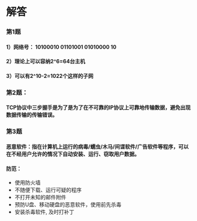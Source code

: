 # 解答
### 第1题
#### 1）网络号： 10100010 01101001 01010000 10
#### 2）理论上可以容纳2^6=64台主机
#### 3）可以有2^10-2=1022个这样的子网
### 第2题：
#### TCP协议中三步握手是为了是为了在不可靠的IP协议上可靠地传输数据，避免出现数据传输的传输错误。
### 第3题
#### 恶意软件：指在计算机上运行的病毒/蠕虫/木马/间谍软件/广告软件等程序，可以在不经用户允许的情况下自动安装、运行、窃取用户数据。
#### 防范： 
   - 使用防火墙
   - 不随便下载、运行可疑的程序
   - 不打开未知的邮件附件
   - 预防U盘、移动硬盘的恶意软件，使用前先杀毒
   - 安装杀毒软件, 及时打补丁
